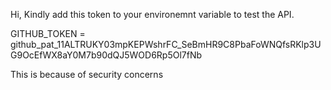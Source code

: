 Hi, Kindly add this token to your environemnt variable to test the API.

GITHUB_TOKEN = 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

This is because of security concerns
